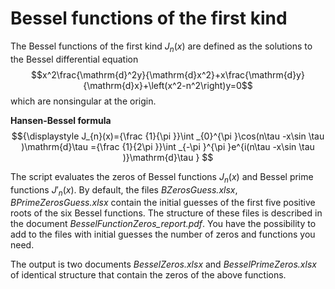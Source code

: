 # Bessel functions of the first kind
The Bessel functions of the first kind $J_n(x)$ are defined as the solutions to the Bessel differential equation
$$x^2\frac{\mathrm{d}^2y}{\mathrm{d}x^2}+x\frac{\mathrm{d}y}{\mathrm{d}x}+\left(x^2-n^2\right)y=0$$
which are nonsingular at the origin. 

**Hansen-Bessel formula**
$${\displaystyle J_{n}(x)={\frac {1}{\pi }}\int _{0}^{\pi }\cos(n\tau -x\sin \tau )\mathrm{d}\tau ={\frac {1}{2\pi }}\int _{-\pi }^{\pi }e^{i(n\tau -x\sin \tau )}\mathrm{d}\tau } $$

The script evaluates the zeros of Bessel functions $J_n(x)$ and  Bessel prime functions $J'_n(x)$. By default, the files _BZerosGuess.xlsx_, _BPrimeZerosGuess.xlsx_ contain the initial guesses of the first five positive roots of the six Bessel functions. The structure of these files is described in the document _BesselFunctionZeros_report.pdf_. You have the possibility to add to the files with initial guesses the number of zeros and functions you need.

The output is two documents _BesselZeros.xlsx_ and _BesselPrimeZeros.xlsx_ of identical structure that contain the zeros of the above functions.
